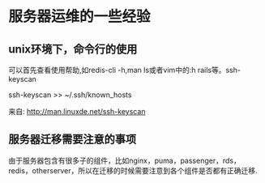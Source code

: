 # 服务器运维的一些经验
## unix环境下，命令行的使用
可以首先查看使用帮助,如redis-cli -h,man ls或者vim中的:h rails等。ssh-keyscan

ssh-keyscan <host> >> ~/.ssh/known_hosts

来自: http://man.linuxde.net/ssh-keyscan
## 服务器迁移需要注意的事项
由于服务器包含有很多子的组件，比如nginx，puma，passenger，rds，redis，otherserver，所以在迁移的时候需要注意到各个组件是否都有正确迁移.
